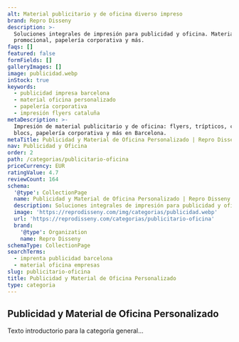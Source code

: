 ```yaml
---
alt: Material publicitario y de oficina diverso impreso
brand: Repro Disseny
description: >-
  Soluciones integrales de impresión para publicidad y oficina. Material
  promocional, papelería corporativa y más.
faqs: []
featured: false
formFields: []
galleryImages: []
image: publicidad.webp
inStock: true
keywords:
  - publicidad impresa barcelona
  - material oficina personalizado
  - papelería corporativa
  - impresión flyers cataluña
metaDescription: >-
  Impresión de material publicitario y de oficina: flyers, trípticos, carpetas,
  blocs, papelería corporativa y más en Barcelona.
metaTitle: Publicidad y Material de Oficina Personalizado | Repro Disseny
nav: Publicidad y Oficina
order: 2
path: /categorias/publicitario-oficina
priceCurrency: EUR
ratingValue: 4.7
reviewCount: 164
schema:
  '@type': CollectionPage
  name: Publicidad y Material de Oficina Personalizado | Repro Disseny
  description: Soluciones integrales de impresión para publicidad y oficina...
  image: 'https://reprodisseny.com/img/categorias/publicidad.webp'
  url: 'https://reprodisseny.com/categorias/publicitario-oficina'
  brand:
    '@type': Organization
    name: Repro Disseny
schemaType: CollectionPage
searchTerms:
  - imprenta publicidad barcelona
  - material oficina empresas
slug: publicitario-oficina
title: Publicidad y Material de Oficina Personalizado
type: categoria
---
```


## Publicidad y Material de Oficina Personalizado
Texto introductorio para la categoría general...
